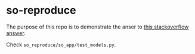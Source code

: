 # so-reproduce

The purpose of this repo is to demonstrate the anser to [this stackoverflow answer](https://stackoverflow.com/a/58173393/1909378).

Check `so_reproduce/so_app/test_models.py`.
